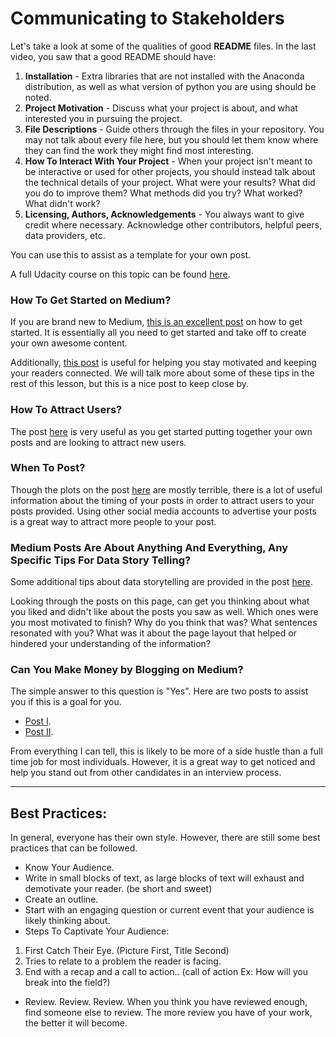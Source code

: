 # Communicating to Stakeholders

Let's take a look at some of the qualities of good **README** files. In the last video, you saw that a good README should have:

1. **Installation** - Extra libraries that are not installed with the Anaconda distribution, as well as what version of python you are using should be noted.
2. **Project Motivation** - Discuss what your project is about, and what interested you in pursuing the project.
3. **File Descriptions** - Guide others through the files in your repository. You may not talk about every file here, but you should let them know where they can find the work they might find most interesting.
4. **How To Interact With Your Project** - When your project isn't meant to be interactive or used for other projects, you should instead talk about the technical details of your project. What were your results? What did you do to improve them? What methods did you try? What worked? What didn't work?
5. **Licensing, Authors, Acknowledgements** - You always want to give credit where necessary. Acknowledge other contributors, helpful peers, data providers, etc.

You can use this to assist as a template for your own post.

A full Udacity course on this topic can be found [here](https://classroom.udacity.com/courses/ud777).

### How To Get Started on Medium?

If you are brand new to Medium, [this is an excellent post](https://blog.hubspot.com/marketing/how-to-use-medium) on how to get started. It is essentially all you need to get started and take off to create your own awesome content.

Additionally, [this post](https://blog.medium.com/tips-and-tricks-for-medium-writers-1d79498101c3) is useful for helping you stay motivated and keeping your readers connected. We will talk more about some of these tips in the rest of this lesson, but this is a nice post to keep close by.


### How To Attract Users?

The post [here](https://medium.com/the-mission/this-new-data-will-make-you-rethink-how-you-write-headlines-751358f6639a) is very useful as you get started putting together your own posts and are looking to attract new users.


### When To Post?

Though the plots on the post [here](https://blog.bufferapp.com/best-time-to-tweet-post-to-facebook-send-emails-publish-blogposts) are mostly terrible, there is a lot of useful information about the timing of your posts in order to attract users to your posts provided. Using other social media accounts to advertise your posts is a great way to attract more people to your post.


### Medium Posts Are About Anything And Everything, Any Specific Tips For Data Story Telling?

Some additional tips about data storytelling are provided in the post [here](https://www.analyticsvidhya.com/blog/2017/10/art-story-telling-data-science/).

Looking through the posts on this page, can get you thinking about what you liked and didn't like about the posts you saw as well. Which ones were you most motivated to finish? Why do you think that was? What sentences resonated with you? What was it about the page layout that helped or hindered your understanding of the information?



### Can You Make Money by Blogging on Medium?

The simple answer to this question is "Yes". Here are two posts to assist you if this is a goal for you.

- [Post I](https://medium.com/words-for-life/a-100-transparent-look-at-my-first-medium-paycheck-197b69483b44).
- [Post II](https://writingcooperative.com/can-you-make-money-on-medium-90565989d599).

From everything I can tell, this is likely to be more of a side hustle than a full time job for most individuals. However, it is a great way to get noticed and help you stand out from other candidates in an interview process.


---
## Best Practices:

In general, everyone has their own style. However, there are still some best practices that can be followed.

- Know Your Audience.
- Write in small blocks of text, as large blocks of text will exhaust and demotivate your reader. (be short and sweet)
- Create an outline.
- Start with an engaging question or current event that your audience is likely thinking about.
- Steps To Captivate Your Audience:
1. First Catch Their Eye. (Picture First, Title Second)
2. Tries to relate to a problem the reader is facing.
3. End with a recap and a call to action..  (call of action Ex: How will you break into the field?)
- Review. Review. Review. When you think you have reviewed enough, find someone else to review. The more review you have of your work, the better it will become.
